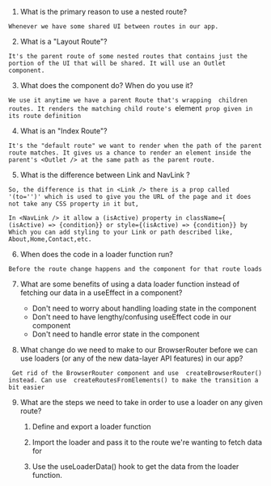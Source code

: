 1. What is the primary reason to use a nested route?

`Whenever we have some shared UI between routes in our app.`


2. What is a "Layout Route"?

`It's the parent route of some nested routes that contains just
the portion of the UI that will be shared. It will use an Outlet
component.`


3. What does the <Outlet /> component do? When do you use it?

`We use it anytime we have a parent Route that's wrapping 
children routes. It renders the matching child route's
`element` prop given in its route definition`


4. What is an "Index Route"?

`It's the "default route" we want to render when the path
of the parent route matches. It gives us a chance to render
an element inside the parent's <Outlet /> at the same path
as the parent route.`

5. What is the difference between Link and NavLink ?

`So, the difference is that in <Link /> there is a prop called '(to='')' which is used to give you the URL of the page and it does not take any CSS property in it but,`

`In <NavLink /> it allow a (isActive) property in className={ (isActive) => {condition}} or style={(isActive) => {condition}} by Which you can add styling to your Link or path described like, About,Home,Contact,etc.`


6. When does the code in a loader function run?

`Before the route change happens and the component for that route loads`


7. What are some benefits of using a data loader function
   instead of fetching our data in a useEffect in a component?
    
    * Don't need to worry about handling loading state in the 
      component
    * Don't need to have lengthy/confusing useEffect code in our
      component
    * Don't need to handle error state in the component
   
   
8. What change do we need to make to our BrowserRouter before
   we can use loaders (or any of the new data-layer API features)
   in our app?
   
  ` Get rid of the BrowserRouter component and use 
   createBrowserRouter() instead. Can use 
   createRoutesFromElements() to make the transition a bit easier`
   
   
   
9. What are the steps we need to take in order to use
   a loader on any given route?
   
   1. Define and export a loader function

   2. Import the loader and pass it to the route we're wanting
      to fetch data for

   3. Use the useLoaderData() hook to get the data from the loader
      function.